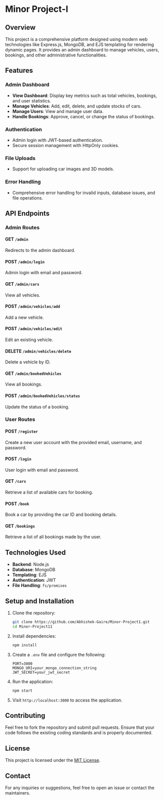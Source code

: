 # Minor Project-I

## Overview

This project is a comprehensive platform designed using modern web technologies like Express.js, MongoDB, and EJS templating for rendering dynamic pages. It provides an admin dashboard to manage vehicles, users, bookings, and other administrative functionalities.

## Features

### Admin Dashboard

- **View Dashboard**: Display key metrics such as total vehicles, bookings, and user statistics.
- **Manage Vehicles**: Add, edit, delete, and update stocks of cars.
- **Manage Users**: View and manage user data.
- **Handle Bookings**: Approve, cancel, or change the status of bookings.

### Authentication

- Admin login with JWT-based authentication.
- Secure session management with HttpOnly cookies.

### File Uploads

- Support for uploading car images and 3D models.

### Error Handling

- Comprehensive error handling for invalid inputs, database issues, and file operations.

## API Endpoints

### Admin Routes

#### GET `/admin`

Redirects to the admin dashboard.

#### POST `/admin/login`

Admin login with email and password.

#### GET `/admin/cars`

View all vehicles.

#### POST `/admin/vehicles/add`

Add a new vehicle.

#### POST `/admin/vehicles/edit`

Edit an existing vehicle.

#### DELETE `/admin/vehicles/delete`

Delete a vehicle by ID.

#### GET `/admin/bookedVehicles`

View all bookings.

#### POST `/admin/bookedVehicles/status`

Update the status of a booking.

### User Routes

#### POST `/register`

Create a new user account with the provided email, username, and password.

#### POST `/login`

User login with email and password.

#### GET `/cars`

Retrieve a list of available cars for booking.

#### POST `/book`

Book a car by providing the car ID and booking details.

#### GET `/bookings`

Retrieve a list of all bookings made by the user.

## Technologies Used

- **Backend**: Node.js
- **Database**: MongoDB
- **Templating**: EJS
- **Authentication**: JWT
- **File Handling**: `fs/promises`

## Setup and Installation

1. Clone the repository:
   ```bash
   git clone https://github.com/Abhishek-Gaire/Minor-Project1.git
   cd Minor-Project11
   ```
2. Install dependencies:
   ```bash
   npm install
   ```
3. Create a `.env` file and configure the following:
   ```plaintext
   PORT=3000
   MONGO_URI=your_mongo_connection_string
   JWT_SECRET=your_jwt_secret
   ```
4. Run the application:
   ```bash
   npm start
   ```
5. Visit `http://localhost:3000` to access the application.

## Contributing

Feel free to fork the repository and submit pull requests. Ensure that your code follows the existing coding standards and is properly documented.

## License

This project is licensed under the [MIT License](LICENSE).

## Contact

For any inquiries or suggestions, feel free to open an issue or contact the maintainers.
